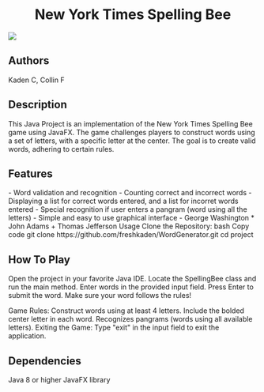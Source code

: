 <h1 align="center">New York Times Spelling Bee</h1>
<img src="https://github.com/freshkaden/WordGenerator/assets/66493708/d9026236-241d-466b-bb20-02766f09caef" />


<h2 align="left">Authors</h2>
Kaden C,
Collin F

<h2 align="left">Description</h2>
This Java Project is an implementation of the New York Times Spelling Bee game using JavaFX. The game challenges players to construct words using a set of letters, with a specific letter at the center. The goal is to create valid words, adhering to certain rules.

<h2 align="left">Features</h2>
- Word validation and recognition
- Counting correct and incorrect words
- Displaying a list for correct words entered, and a list for incorret words entered
- Special recognition if user enters a pangram (word using all the letters)
- Simple and easy to use graphical interface
- George Washington
* John Adams
+ Thomas Jefferson
Usage
Clone the Repository:
bash
Copy code
git clone https://github.com/freshkaden/WordGenerator.git
cd project

<h2 align="left">How To Play</h2>

Open the project in your favorite Java IDE.
Locate the SpellingBee class and run the main method.
Enter words in the provided input field.
Press Enter to submit the word.
Make sure your word follows the rules!

Game Rules:
Construct words using at least 4 letters.
Include the bolded center letter in each word.
Recognizes pangrams (words using all available letters).
Exiting the Game:
Type "exit" in the input field to exit the application.

<h2 align="left">Dependencies</h2>
Java 8 or higher
JavaFX library







